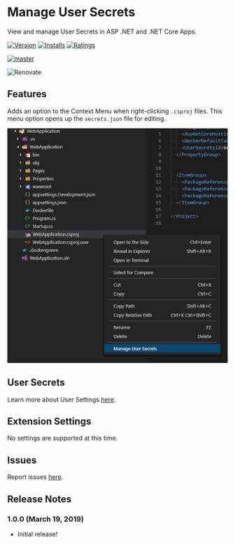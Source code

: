 # Manage User Secrets

View and manage User Secrets in ASP .NET and .NET Core Apps.

[![Version](https://vsmarketplacebadge.apphb.com/version/Reptarsrage.vscode-manage-user-secrets.svg)](https://marketplace.visualstudio.com/items?itemName=Reptarsrage.vscode-manage-user-secrets)
[![Installs](https://vsmarketplacebadge.apphb.com/installs/Reptarsrage.vscode-manage-user-secrets.svg)](https://marketplace.visualstudio.com/items?itemName=Reptarsrage.vscode-manage-user-secrets)
[![Ratings](https://vsmarketplacebadge.apphb.com/rating/Reptarsrage.vscode-manage-user-secrets.svg)](https://marketplace.visualstudio.com/items?itemName=Reptarsrage.vscode-manage-user-secrets)

[![master](https://dev.azure.com/justinprobb/noop/_apis/build/status/Reptarsrage.vscode-manage-user-secrets?branchName=master)](https://dev.azure.com/justinprobb/noop/_build/latest?definitionId=1&branchName=master)

![Renovate](https://badges.renovateapi.com/github/Reptarsrage/vscode-manage-user-secrets)

## Features

Adds an option to the Context Menu when right-clicking `.csproj` files. This menu option opens up the `secrets.json` file for editing.

![Context Menu](images/screenshot.png)

## User Secrets

Learn more about User Settings [here](https://docs.microsoft.com/en-us/aspnet/core/security/app-secrets).

## Extension Settings

No settings are supported at this time.

## Issues

Report issues [here](https://github.com/Reptarsrage/vscode-manage-user-secrets/issues).

## Release Notes

### 1.0.0 (March 19, 2019)

- Initial release!
